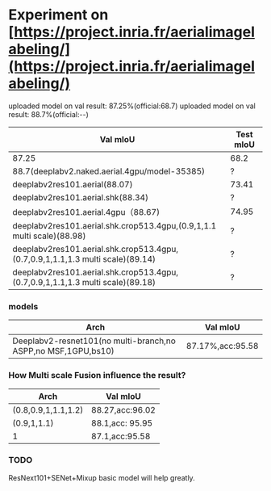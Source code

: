 
# Experiment on [https://project.inria.fr/aerialimagelabeling/](https://project.inria.fr/aerialimagelabeling/)


uploaded model on val result: 87.25%(official:68.7)
uploaded model on val result: 88.7%(official:--)

Val mIoU | Test mIoU
------------ | -------------
87.25 | 68.2
88.7(deeplabv2.naked.aerial.4gpu/model-35385) | ?
deeplabv2res101.aerial(88.07)|73.41
deeplabv2res101.aerial.shk(88.34)|?
deeplabv2res101.aerial.4gpu（88.67)|74.95
deeplabv2res101.aerial.shk.crop513.4gpu,(0.9,1,1.1 multi scale)(88.98)|?
deeplabv2res101.aerial.shk.crop513.4gpu,(0.7,0.9,1,1.1,1.3 multi scale)(89.14)|?
deeplabv2res101.aerial.shk.crop513.4gpu,(0.7,0.9,1,1.1,1.3 multi scale)(89.18)|?
### models

Arch | Val mIoU
------------ | -------------
Deeplabv2-resnet101(no multi-branch,no ASPP,no MSF,1GPU,bs10) | 87.17%,acc:95.58



### How Multi scale Fusion influence the result?

Arch | Val mIoU
------------ | -------------
(0.8,0.9,1,1.1,1.2) | 88.27,acc:96.02
(0.9,1,1.1) | 88.1,acc: 95.95
1           | 87.1,acc:95.58



### TODO

ResNext101+SENet+Mixup basic model will help greatly.
